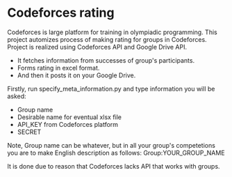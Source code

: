 # Codeforces rating

Codeforces is large platform for training in olympiadic programming.
This project automizes process of making rating for groups in Codeforces.
Project is realized using Codeforces API and Google Drive API. 
* It fetches information from successes of group's participants.
* Forms rating in excel format. 
* And then it posts it on your Google Drive.


Firstly, run specify_meta_information.py and type information you will be asked:
* Group name
* Desirable name for eventual xlsx file
* API_KEY from Codeforces platform 
* SECRET

Note, Group name can be whatever, but in all your group's competetions you are to make English description as follows:
Group:YOUR_GROUP_NAME 

It is done due to reason that Codeforces lacks API that works with groups.

